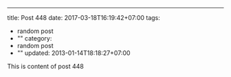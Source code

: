 ---
title: Post 448
date: 2017-03-18T16:19:42+07:00
tags:
  - random post
  - ""
category:
  - random post
  - ""
updated: 2013-01-14T18:18:27+07:00

This is content of post 448
